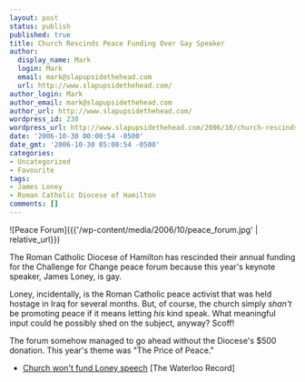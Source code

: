 ```yaml
---
layout: post
status: publish
published: true
title: Church Rescinds Peace Funding Over Gay Speaker
author:
  display_name: Mark
  login: Mark
  email: mark@slapupsidethehead.com
  url: http://www.slapupsidethehead.com/
author_login: Mark
author_email: mark@slapupsidethehead.com
author_url: http://www.slapupsidethehead.com/
wordpress_id: 230
wordpress_url: http://www.slapupsidethehead.com/2006/10/church-rescinds-peace-funding/
date: '2006-10-30 00:00:54 -0500'
date_gmt: '2006-10-30 05:00:54 -0500'
categories:
- Uncategorized
- Favourite
tags:
- James Loney
- Roman Catholic Diocese of Hamilton
comments: []
---
```

![Peace Forum]({{'/wp-content/media/2006/10/peace_forum.jpg' | relative_url}})

The Roman Catholic Diocese of Hamilton has rescinded their annual funding for the Challenge for Change peace forum because this year's keynote speaker, James Loney, is gay.

Loney, incidentally, is the Roman Catholic peace activist that was held hostage in Iraq for several months. But, of course, the church simply _shan't_ be promoting peace if it means letting _his_ kind speak. What meaningful input could he possibly shed on the subject, anyway? Scoff!

The forum somehow managed to go ahead without the Diocese's $500 donation. This year's theme was "The Price of Peace."

- [Church won't fund Loney speech](https://secure.therecord.com/NASApp/KCSSApp/login.jsp?url=http%3A//www.therecord.com/NASApp/cs/ContentServer%3Fpagename%3Drecord/Layout/Article_Type1%26c%3DArticle%26cid%3D1161814217191%26call_pageid%3D1024322085509%26col%3D1024322199564) [The Waterloo Record]
